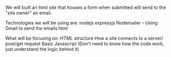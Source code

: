 We will built an html site that houses a form when submitted will send to the "site owner" an email.

Technologies we will be using are:
nodejs
expressjs
Nodemailer - Using Gmail to send the emails
html

What will be focusing on:
HTML structure
How a site connects to a server/ post/get request
Basic Javascript (Don't need to know how the code work, just understand the logic behind it)
